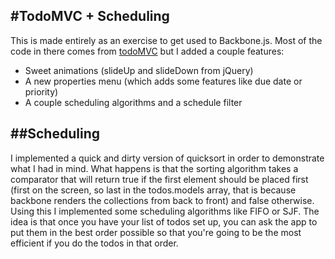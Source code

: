 #TodoMVC + Scheduling
---

This is made entirely as an exercise to get used to Backbone.js.
Most of the code in there comes from [todoMVC](https://github.com/tastejs/todomvc/tree/gh-pages/architecture-examples/backbone) but I added a couple features:
- Sweet animations (slideUp and slideDown from jQuery)
- A new properties menu (which adds some features like due date or priority)
- A couple scheduling algorithms and a schedule filter

##Scheduling
---
I implemented a quick and dirty version of quicksort in order to demonstrate what I had in mind. What happens is that the sorting algorithm takes a comparator that will return true if the first element should be placed first (first on the screen, so last in the todos.models array, that is because backbone renders the collections from back to front) and false otherwise. Using this I implemented some scheduling algorithms like FIFO or SJF.
The idea is that once you have your list of todos set up, you can ask the app to put them in the best order possible so that you're going to be the most efficient if you do the todos in that order.
